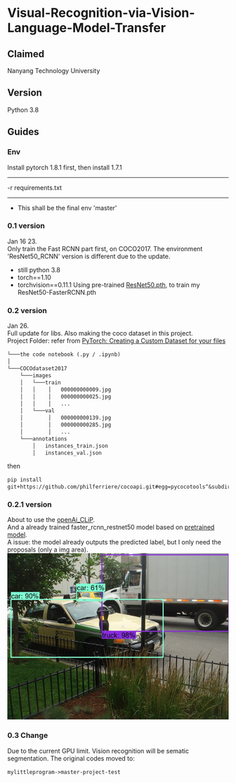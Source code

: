 # Visual-Recognition-via-Vision-Language-Model-Transfer


## Claimed
Nanyang Technology University

## Version
Python 3.8

## Guides
### Env
Install pytorch 1.8.1 first, then install 1.7.1

***
-r requirements.txt
***
* This shall be the final env 'master'
### 0.1 version
Jan 16 23.  
Only train the Fast RCNN part first, on COCO2017. The environment 'ResNet50_RCNN' version is different due to the update. 
* still python 3.8
* torch==1.10
* torchvision==0.11.1
Using pre-trained [ResNet50.pth](https://download.pytorch.org/models/resnet50-19c8e357.pth), to train my ResNet50-FasterRCNN.pth
### 0.2 version
Jan 26.  
Full update for libs. Also making the coco dataset in this project.  
Project Folder: refer from [PyTorch: Creating a Custom Dataset for your files](https://pytorch.org/tutorials/beginner/basics/data_tutorial.html#creating-a-custom-dataset-for-your-files)
```
└───the code notebook (.py / .ipynb)  
│  
└───COCOdataset2017     
    └───images  
    │   └───train  
    │   │    │   000000000009.jpg  
    │   │    │   000000000025.jpg  
    │   │    │   ...  
    │   └───val     
    │        │   000000000139.jpg  
    │        │   000000000285.jpg  
    │        │   ...  
    └───annotations  
        │   instances_train.json  
        │   instances_val.json 
```
then
```
pip install git+https://github.com/philferriere/cocoapi.git#egg=pycocotools^&subdirectory=PythonAPI
```
### 0.2.1 version
About to use the [openAi_CLiP](https://github.com/mlfoundations/open_clip).  
And a already trained faster_rcnn_restnet50 model based on [pretrained model](https://download.pytorch.org/models/resnet50-19c8e357.pth).  
A issue: the model already outputs the predicted label, but I only need the proposals (only a img area).
![test_result](results/test_result.jpg)

### 0.3 Change
Due to the current GPU limit. Vision recognition will be sematic segmentation. The original codes moved to:  
```
mylittleprogram->master-project-test
```
